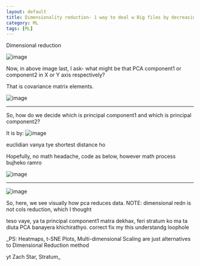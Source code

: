 ```yaml
---
layout: default
title: Dimensionality reduction- 1 way to deal w Big files by decreasing its size
category: ML
tags: [ML]
---
```

Dimensional reduction 

![image](https://github.com/sbibek086/write-the-docs/assets/11883023/6d1f50dd-88a2-459b-8c72-5f0b83485ba1)

Now, in above image last, I ask- what might be that PCA component1 or component2 in X or Y axis respectively?

That is covariance matrix elements.

![image](https://github.com/sbibek086/write-the-docs/assets/11883023/27244a2b-229c-4b00-a279-f9d6705900a0)

---
So, how do we decide which is principal component1 and which is principal component2?

It is by:
![image](https://github.com/sbibek086/write-the-docs/assets/11883023/6416d09e-315f-4077-a11d-753e6ce26bae)

euclidian vanya tye shortest distance ho 

Hopefully, no math headache, code as below, however math process bujheko ramro

![image](https://github.com/sbibek086/write-the-docs/assets/11883023/b5a6f20f-60fb-4555-a354-9eec8ecfa8a4)

---

![image](https://github.com/sbibek086/write-the-docs/assets/11883023/3c58abd1-09c5-4b3a-a809-b000f2359623)

So, here, we see visually how pca reduces data. NOTE: dimensional redn is not cols reduction, which I thought

teso vaye, ya ta principal component1 matra dekhax, feri stratum ko ma ta diuta PCA banayera khichirathyo. correct fix my this understandg loophole

_PS: Heatmaps, t-SNE Plots, Multi-dimensional Scaling are just alternatives to Dimensional Reduction method

yt Zach Star, Stratum_

